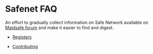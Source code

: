 # Safenet FAQ
An effort to gradually collect information on Safe Network available on [Maidsafe forum](https://safenetforum.org/) and make it easier to find and digest.

* [Registers](registers.md)

* [Contributing](CONTRIBUTING.md)
